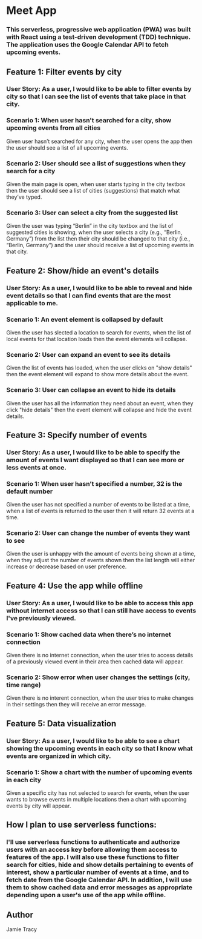 # Meet App

### This serverless, progressive web application (PWA) was built with React using a test-driven development (TDD) technique. The application uses the Google Calendar API to fetch upcoming events.


## Feature 1: Filter events by city
### User Story: As a user, I would like to be able to filter events by city so that I can see the list of events that take place in that city.
### Scenario 1: When user hasn't searched for a city, show upcoming events from all cities
Given user hasn’t searched for any city, when the user opens the app then the user should see a list of all upcoming events.
### Scenario 2: User should see a list of suggestions when they search for a city
Given the main page is open, when user starts typing in the city textbox
then the user should see a list of cities (suggestions) that match what they’ve typed.
### Scenario 3: User can select a city from the suggested list
Given the user was typing “Berlin” in the city textbox and the list of suggested cities is showing, when the user selects a city (e.g., “Berlin, Germany”) from the list then their city should be changed to that city (i.e., “Berlin, Germany”) and the user should receive a list of upcoming events in that city.

## Feature 2: Show/hide an event's details
### User Story: As a user, I would like to be able to reveal and hide event details so that I can find events that are the most applicable to me. 
### Scenario 1: An event element is collapsed by default
Given the user has slected a location to search for events, when the list of local events for that location loads then the event elements will collapse.
### Scenario 2: User can expand an event to see its details
Given the list of events has loaded, when the user clicks on "show details" then the event element will expand to show more details about the event.
### Scenario 3: User can collapse an event to hide its details
Given the user has all the information they need about an event, when they click "hide details" then the event element will collapse and hide the event details.

## Feature 3: Specify number of events
### User Story: As a user, I would like to be able to specify the amount of events I want displayed so that I can see more or less events at once.
### Scenario 1: When user hasn’t specified a number, 32 is the default number
Given the user has not specified a number of events to be listed at a time, when a list of events is returned to the user then it will return 32 events at a time.
### Scenario 2: User can change the number of events they want to see
Given the user is unhappy with the amount of events being shown at a time, when they adjust the number of events shown then the list length will either increase or decrease based on user preference.

## Feature 4: Use the app while offline
### User Story: As a user, I would like to be able to access this app without internet access so that I can still have access to events I've previously viewed.
### Scenario 1: Show cached data when there’s no internet connection
Given there is no internet connection, when the user tries to access details of a previously viewed event in their area then cached data will appear.
### Scenario 2: Show error when user changes the settings (city, time range)
Given there is no interent connection, when the user tries to make changes in their settings then they will receive an error message.

## Feature 5: Data visualization
### User Story: As a user, I would like to be able to see a chart showing the upcoming events in each city so that I know what events are organized in which city.
### Scenario 1: Show a chart with the number of upcoming events in each city
Given a specific city has not selected to search for events, when the user wants to browse events in multiple locations then a chart with upcoming events by city will appear.

## How I plan to use serverless functions:

### I'll use serverless functions to authenticate and authorize users with an access key before allowing them access to features of the app. I will also use these functions to filter search for cities, hide and show details pertaining to events of interest, show a particular number of events at a time, and to fetch date from the Google Calendar API. In addition, I will use them to show cached data and error messages as appropriate depending upon a user's use of the app while offline.

## Author
Jamie Tracy
